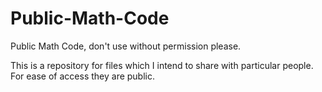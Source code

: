 # Public-Math-Code
Public Math Code, don't use without permission please. 

This is a repository for files which I intend to share with particular people. For ease of access they are public. 

